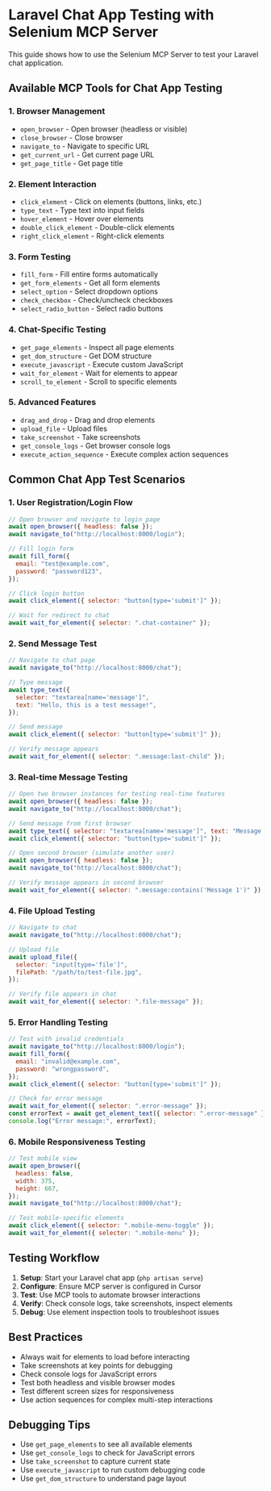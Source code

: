 # Laravel Chat App Testing with Selenium MCP Server

This guide shows how to use the Selenium MCP Server to test your Laravel chat application.

## Available MCP Tools for Chat App Testing

### 1. Browser Management

- `open_browser` - Open browser (headless or visible)
- `close_browser` - Close browser
- `navigate_to` - Navigate to specific URL
- `get_current_url` - Get current page URL
- `get_page_title` - Get page title

### 2. Element Interaction

- `click_element` - Click on elements (buttons, links, etc.)
- `type_text` - Type text into input fields
- `hover_element` - Hover over elements
- `double_click_element` - Double-click elements
- `right_click_element` - Right-click elements

### 3. Form Testing

- `fill_form` - Fill entire forms automatically
- `get_form_elements` - Get all form elements
- `select_option` - Select dropdown options
- `check_checkbox` - Check/uncheck checkboxes
- `select_radio_button` - Select radio buttons

### 4. Chat-Specific Testing

- `get_page_elements` - Inspect all page elements
- `get_dom_structure` - Get DOM structure
- `execute_javascript` - Execute custom JavaScript
- `wait_for_element` - Wait for elements to appear
- `scroll_to_element` - Scroll to specific elements

### 5. Advanced Features

- `drag_and_drop` - Drag and drop elements
- `upload_file` - Upload files
- `take_screenshot` - Take screenshots
- `get_console_logs` - Get browser console logs
- `execute_action_sequence` - Execute complex action sequences

## Common Chat App Test Scenarios

### 1. User Registration/Login Flow

```javascript
// Open browser and navigate to login page
await open_browser({ headless: false });
await navigate_to("http://localhost:8000/login");

// Fill login form
await fill_form({
  email: "test@example.com",
  password: "password123",
});

// Click login button
await click_element({ selector: "button[type='submit']" });

// Wait for redirect to chat
await wait_for_element({ selector: ".chat-container" });
```

### 2. Send Message Test

```javascript
// Navigate to chat page
await navigate_to("http://localhost:8000/chat");

// Type message
await type_text({
  selector: "textarea[name='message']",
  text: "Hello, this is a test message!",
});

// Send message
await click_element({ selector: "button[type='submit']" });

// Verify message appears
await wait_for_element({ selector: ".message:last-child" });
```

### 3. Real-time Message Testing

```javascript
// Open two browser instances for testing real-time features
await open_browser({ headless: false });
await navigate_to("http://localhost:8000/chat");

// Send message from first browser
await type_text({ selector: "textarea[name='message']", text: "Message 1" });
await click_element({ selector: "button[type='submit']" });

// Open second browser (simulate another user)
await open_browser({ headless: false });
await navigate_to("http://localhost:8000/chat");

// Verify message appears in second browser
await wait_for_element({ selector: ".message:contains('Message 1')" });
```

### 4. File Upload Testing

```javascript
// Navigate to chat
await navigate_to("http://localhost:8000/chat");

// Upload file
await upload_file({
  selector: "input[type='file']",
  filePath: "/path/to/test-file.jpg",
});

// Verify file appears in chat
await wait_for_element({ selector: ".file-message" });
```

### 5. Error Handling Testing

```javascript
// Test with invalid credentials
await navigate_to("http://localhost:8000/login");
await fill_form({
  email: "invalid@example.com",
  password: "wrongpassword",
});
await click_element({ selector: "button[type='submit']" });

// Check for error message
await wait_for_element({ selector: ".error-message" });
const errorText = await get_element_text({ selector: ".error-message" });
console.log("Error message:", errorText);
```

### 6. Mobile Responsiveness Testing

```javascript
// Test mobile view
await open_browser({
  headless: false,
  width: 375,
  height: 667,
});
await navigate_to("http://localhost:8000/chat");

// Test mobile-specific elements
await click_element({ selector: ".mobile-menu-toggle" });
await wait_for_element({ selector: ".mobile-menu" });
```

## Testing Workflow

1. **Setup**: Start your Laravel chat app (`php artisan serve`)
2. **Configure**: Ensure MCP server is configured in Cursor
3. **Test**: Use MCP tools to automate browser interactions
4. **Verify**: Check console logs, take screenshots, inspect elements
5. **Debug**: Use element inspection tools to troubleshoot issues

## Best Practices

- Always wait for elements to load before interacting
- Take screenshots at key points for debugging
- Check console logs for JavaScript errors
- Test both headless and visible browser modes
- Test different screen sizes for responsiveness
- Use action sequences for complex multi-step interactions

## Debugging Tips

- Use `get_page_elements` to see all available elements
- Use `get_console_logs` to check for JavaScript errors
- Use `take_screenshot` to capture current state
- Use `execute_javascript` to run custom debugging code
- Use `get_dom_structure` to understand page layout
